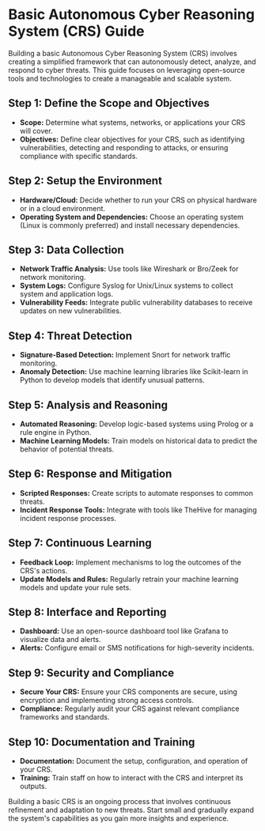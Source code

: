 
# Basic Autonomous Cyber Reasoning System (CRS) Guide

Building a basic Autonomous Cyber Reasoning System (CRS) involves creating a simplified framework that can autonomously detect, analyze, and respond to cyber threats. This guide focuses on leveraging open-source tools and technologies to create a manageable and scalable system.

## Step 1: Define the Scope and Objectives

- **Scope:** Determine what systems, networks, or applications your CRS will cover.
- **Objectives:** Define clear objectives for your CRS, such as identifying vulnerabilities, detecting and responding to attacks, or ensuring compliance with specific standards.

## Step 2: Setup the Environment

- **Hardware/Cloud:** Decide whether to run your CRS on physical hardware or in a cloud environment.
- **Operating System and Dependencies:** Choose an operating system (Linux is commonly preferred) and install necessary dependencies.

## Step 3: Data Collection

- **Network Traffic Analysis:** Use tools like Wireshark or Bro/Zeek for network monitoring.
- **System Logs:** Configure Syslog for Unix/Linux systems to collect system and application logs.
- **Vulnerability Feeds:** Integrate public vulnerability databases to receive updates on new vulnerabilities.

## Step 4: Threat Detection

- **Signature-Based Detection:** Implement Snort for network traffic monitoring.
- **Anomaly Detection:** Use machine learning libraries like Scikit-learn in Python to develop models that identify unusual patterns.

## Step 5: Analysis and Reasoning

- **Automated Reasoning:** Develop logic-based systems using Prolog or a rule engine in Python.
- **Machine Learning Models:** Train models on historical data to predict the behavior of potential threats.

## Step 6: Response and Mitigation

- **Scripted Responses:** Create scripts to automate responses to common threats.
- **Incident Response Tools:** Integrate with tools like TheHive for managing incident response processes.

## Step 7: Continuous Learning

- **Feedback Loop:** Implement mechanisms to log the outcomes of the CRS's actions.
- **Update Models and Rules:** Regularly retrain your machine learning models and update your rule sets.

## Step 8: Interface and Reporting

- **Dashboard:** Use an open-source dashboard tool like Grafana to visualize data and alerts.
- **Alerts:** Configure email or SMS notifications for high-severity incidents.

## Step 9: Security and Compliance

- **Secure Your CRS:** Ensure your CRS components are secure, using encryption and implementing strong access controls.
- **Compliance:** Regularly audit your CRS against relevant compliance frameworks and standards.

## Step 10: Documentation and Training

- **Documentation:** Document the setup, configuration, and operation of your CRS.
- **Training:** Train staff on how to interact with the CRS and interpret its outputs.

Building a basic CRS is an ongoing process that involves continuous refinement and adaptation to new threats. Start small and gradually expand the system's capabilities as you gain more insights and experience.
